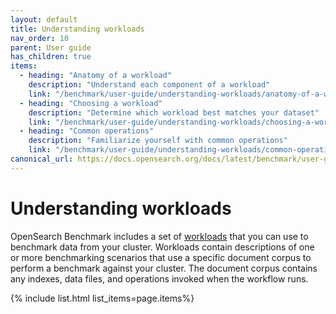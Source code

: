 ```yaml
---
layout: default
title: Understanding workloads
nav_order: 10
parent: User guide
has_children: true
items:
  - heading: "Anatomy of a workload"
    description: "Understand each component of a workload"
    link: "/benchmark/user-guide/understanding-workloads/anatomy-of-a-workload/"
  - heading: "Choosing a workload"
    description: "Determine which workload best matches your dataset"
    link: "/benchmark/user-guide/understanding-workloads/choosing-a-workload/"
  - heading: "Common operations"
    description: "Familiarize yourself with common operations"
    link: "/benchmark/user-guide/understanding-workloads/common-operations/"
canonical_url: https://docs.opensearch.org/docs/latest/benchmark/user-guide/understanding-workloads/index/
---
```


# Understanding workloads

OpenSearch Benchmark includes a set of [workloads](https://github.com/opensearch-project/opensearch-benchmark-workloads) that you can use to benchmark data from your cluster. Workloads contain descriptions of one or more benchmarking scenarios that use a specific document corpus to perform a benchmark against your cluster. The document corpus contains any indexes, data files, and operations invoked when the workflow runs. 

{% include list.html list_items=page.items%}

